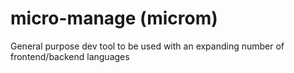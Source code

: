 # micro-manage (microm)
General purpose dev tool to be used with an expanding number of frontend/backend languages
